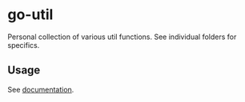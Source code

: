 # go-util

Personal collection of various util functions. See individual folders for specifics.

## Usage

See [documentation](https://godoc.org/github.com/frozzare/go-util).